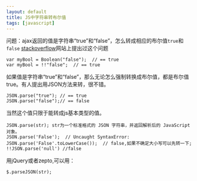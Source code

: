 ```yaml
---
layout: default
title: JS中字符串转布尔值
tags: [javascript]
---
```


问题：ajax返回的值是字符串“true”和“false”，怎么转成相应的布尔值`true`和`false`
[stackoverflow](http://stackoverflow.com/questions/263965/how-can-i-convert-a-string-to-boolean-in-javascript)网站上提出过这个问题

	var myBool = Boolean("false");  // == true
	var myBool = !!"false";  // == true

如果值是字符串“true”和“false”，那么无论怎么强制转换成布尔值，都是布尔值true。有人提出用JSON方法来转，很不错。

	JSON.parse("true"); // == true
	JSON.parse("false");// == false

当然这个值只限于能转成js基本类型的值。

	JSON.parse(str); str为一个标准格式的 JSON 字符串，并返回解析后的 JavaScript 对象。
	JSON.parse('False');  // Uncaught SyntaxError:
	JSON.parse('False'.toLowerCase());  // false,如果不确定大小写可以先转一下;
	!!JSON.parse('null') //false

用jQuery或者zepto,可以用：

	$.parseJSON(str);

